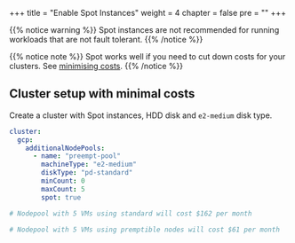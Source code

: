 +++
title = "Enable Spot Instances"
weight = 4
chapter = false
pre = ""
+++

{{% notice warning %}}
Spot instances are not recommended for running workloads that are not fault tolerant.
{{% /notice %}}

{{% notice note %}}
Spot works well if you need to cut down costs for your clusters. See [minimising costs](../../minimise-costs).
{{% /notice %}}


## Cluster setup with minimal costs
Create a cluster with Spot instances, HDD disk and `e2-medium` disk type.


```yaml
cluster:
  gcp:
    additionalNodePools:
      - name: "preempt-pool"
        machineType: "e2-medium"
        diskType: "pd-standard"
        minCount: 0
        maxCount: 5
        spot: true

# Nodepool with 5 VMs using standard will cost $162 per month

# Nodepool with 5 VMs using premptible nodes will cost $61 per month
```